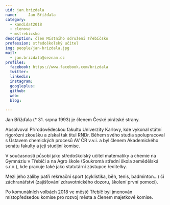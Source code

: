 ```yaml
---
uid: jan.brizdala
name:     Jan Břížďala
category:
  - kandidat2018
  - clenove
  - mstrebicsko
description: člen Místního sdružení Třebíčsko
profession: středoškolský učitel
img: people/jan-brizdala.jpg
mail:
  - jan.brizdala@seznam.cz
profiles:
  facebook: https://www.facebook.com/brizdala
  twitter: 
  linkedin: 
  instagram: 
  googleplus: 
  github: 
  web: 
  blog: 
  
---
```


Jan Břížďala (* 31. srpna 1993) je členem České pirátské strany.

Absolvoval Přírodovědeckou fakultu Univerzity Karlovy, kde vykonal státní rigorózní zkoušku a získal tak titul RNDr. Během svého studia spolupracoval s Ústavem chemických procesů AV ČR v.v.i. a byl členem Akademického senátu fakulty a její studijní komise.

V současnosti působí jako středoškolský učitel matematiky a chemie na Gymnáziu v Třebíči a na Agro škole (Soukromá střední škola zemědělská s.r.o.), kde pracuje také jako statutární zástupce ředitelky.

Mezi jeho záliby patří rekreační sport (cyklistika, běh, tenis, badminton…) či záchranářství (zajišťování zdravotnického dozoru, školení první pomoci). 

Po komunálních volbách 2018 ve městě Třebíč byl jmenován místopředsedou komise pro rozvoj města a členem majetkové komise.
